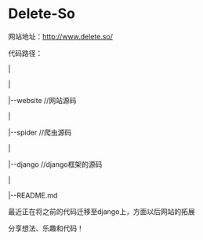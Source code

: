 # Delete-So
网站地址：http://www.delete.so/

代码路径：

|

|

|--website //网站源码

|

|--spider //爬虫源码

|

|--django //django框架的源码

|

|--README.md 

最近正在将之前的代码迁移至django上，方面以后网站的拓展

分享想法、乐趣和代码！
